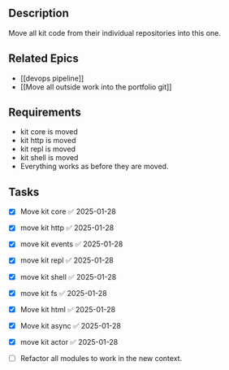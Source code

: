 
## Description

Move all kit code from their individual repositories into this one.
## Related Epics

- [[devops pipeline]]
- [[Move all outside work into the portfolio git]]
## Requirements

- kit core is moved
- kit http is moved
- kit repl is moved
- kit shell is moved
- Everything works as before they are moved.

## Tasks 
- [x] Move kit core ✅ 2025-01-28
- [x] move kit http ✅ 2025-01-28
- [x] move kit events ✅ 2025-01-28
- [x] move kit repl ✅ 2025-01-28
- [x] move kit shell ✅ 2025-01-28
- [x] move kit fs ✅ 2025-01-28
- [x] Move kit html ✅ 2025-01-28
- [x] Move kit async ✅ 2025-01-28
- [x] move kit actor ✅ 2025-01-28
- [ ] Refactor all modules to work in the new context.


